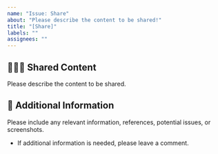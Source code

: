 ```yaml
---
name: "Issue: Share"
about: "Please describe the content to be shared!"
title: "[Share]"
labels: ""
assignees: ""
---
```


## 🙋🏻‍♂️ Shared Content

Please describe the content to be shared.

## 📖 Additional Information

Please include any relevant information, references, potential issues, or screenshots.

- If additional information is needed, please leave a comment.
